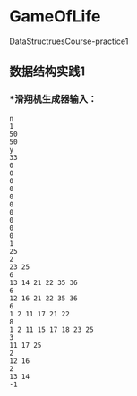 # GameOfLife
DataStructruesCourse-practice1

## 数据结构实践1



### *滑翔机生成器输入：

```
n
1
50
50
y
33
0
0
0
0
0
0
0
0
0
0
1
25
2
23 25
6
13 14 21 22 35 36
6
12 16 21 22 35 36
6
1 2 11 17 21 22
8
1 2 11 15 17 18 23 25
3
11 17 25
2
12 16
2
13 14
-1
```

